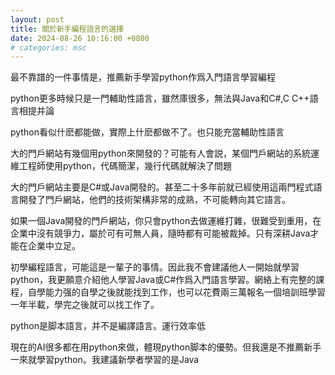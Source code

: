 ```yaml
---
layout: post
title: 關於新手編程語言的選擇
date: 2024-08-26 10:16:00 +0800
# categories: msc
---
```


最不靠譜的一件事情是，推薦新手學習python作爲入門語言學習編程

python更多時候只是一門輔助性語言，雖然庫很多，無法與Java和C#,C C++語言相提并論

python看似什麽都能做，實際上什麽都做不了。也只能充當輔助性語言

大的門戶網站有幾個用python來開發的？可能有人會説，某個門戶網站的系統運維工程師使用python，代碼簡潔，幾行代碼就解決了問題

大的門戶網站主要是C#或Java開發的。甚至二十多年前就已經使用這兩門程式語言開發了門戶網站，他們的技術架構非常的成熟，不可能轉向其它語言。

如果一個Java開發的門戶網站，你只會python去做運維打雜，很難受到重用，在企業中沒有競爭力，屬於可有可無人員，隨時都有可能被裁掉。只有深耕Java才能在企業中立足。


初學編程語言，可能這是一輩子的事情。因此我不會建議他人一開始就學習python，我更願意介紹他人學習Java或C#作爲入門語言學習。網絡上有完整的課程，自學能力强的自學之後就能找到工作，也可以花費兩三萬報名一個培訓班學習一年半載，學完之後就可以找工作了。

python是脚本語言，并不是編譯語言。運行效率低

現在的AI很多都在用python來做，體現python脚本的優勢。但我還是不推薦新手一來就學習python。我建議新學者學習的是Java




